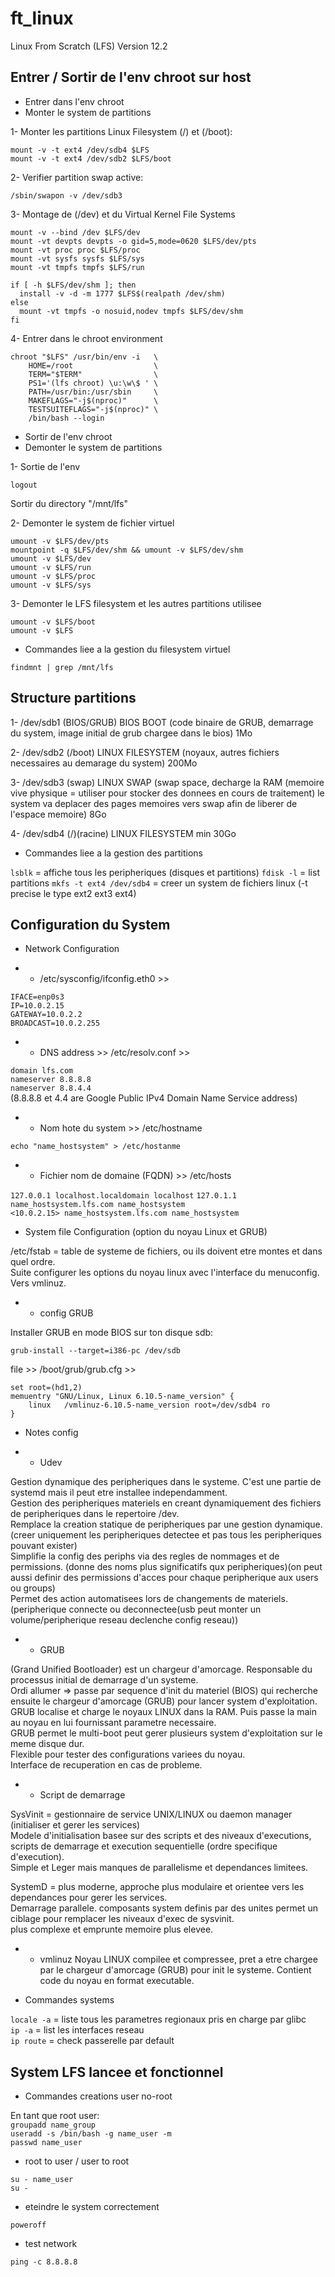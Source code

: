 # ft_linux
Linux From Scratch (LFS) Version 12.2  

## Entrer / Sortir de l'env chroot sur host

* Entrer dans l'env chroot
* Monter le system de partitions

1- Monter les partitions Linux Filesystem (/) et (/boot):  

`mount -v -t ext4 /dev/sdb4 $LFS`  
`mount -v -t ext4 /dev/sdb2 $LFS/boot`

2- Verifier partition swap active:  

`/sbin/swapon -v /dev/sdb3`  

3- Montage de (/dev) et du Virtual Kernel File Systems

`mount -v --bind /dev $LFS/dev`  
`mount -vt devpts devpts -o gid=5,mode=0620 $LFS/dev/pts`  
`mount -vt proc proc $LFS/proc`  
`mount -vt sysfs sysfs $LFS/sys`  
`mount -vt tmpfs tmpfs $LFS/run`  

`if [ -h $LFS/dev/shm ]; then`  
`  install -v -d -m 1777 $LFS$(realpath /dev/shm)`  
`else`  
`  mount -vt tmpfs -o nosuid,nodev tmpfs $LFS/dev/shm`  
`fi`  

4- Entrer dans le chroot environment

`chroot "$LFS" /usr/bin/env -i   \`  
`    HOME=/root                  \`  
`    TERM="$TERM"                \`  
`    PS1='(lfs chroot) \u:\w\$ ' \`  
`    PATH=/usr/bin:/usr/sbin     \`  
`    MAKEFLAGS="-j$(nproc)"      \`  
`    TESTSUITEFLAGS="-j$(nproc)" \`  
`    /bin/bash --login`  
  
* Sortir de l'env chroot  
* Demonter le system de partitions  

1- Sortie de l'env  

`logout`  

Sortir du directory "/mnt/lfs"  

2- Demonter le system de fichier virtuel  

`umount -v $LFS/dev/pts`  
`mountpoint -q $LFS/dev/shm && umount -v $LFS/dev/shm`  
`umount -v $LFS/dev`  
`umount -v $LFS/run`  
`umount -v $LFS/proc`  
`umount -v $LFS/sys`  

3- Demonter le LFS filesystem et les autres partitions utilisee

`umount -v $LFS/boot`  
`umount -v $LFS`  

* Commandes liee a la gestion du filesystem virtuel  

`findmnt | grep /mnt/lfs`  

## Structure partitions  

1- /dev/sdb1 (BIOS/GRUB) BIOS BOOT (code binaire de GRUB, demarrage du system, image initial de grub chargee dans le bios) 
1Mo  

2- /dev/sdb2 (/boot) LINUX FILESYSTEM (noyaux, autres fichiers necessaires au demarage du system) 200Mo  

3- /dev/sdb3 (swap) LINUX SWAP (swap space, decharge la RAM (memoire vive physique = utiliser pour stocker des donnees en cours de traitement) le system va deplacer des pages memoires vers swap afin de liberer de l'espace memoire) 
8Go  

4- /dev/sdb4 (/)(racine) LINUX FILESYSTEM min 30Go  

* Commandes liee a la gestion des partitions  

`lsblk` = affiche tous les peripheriques (disques et partitions)
`fdisk -l` =  list partitions
`mkfs -t ext4 /dev/sdb4` = creer un system de fichiers linux (-t precise le type ext2 ext3 ext4)  

## Configuration du System  

* Network Configuration  

* * /etc/sysconfig/ifconfig.eth0 >>  

`IFACE=enp0s3`  
`IP=10.0.2.15`  
`GATEWAY=10.0.2.2`  
`BROADCAST=10.0.2.255`  

* * DNS address >> /etc/resolv.conf >>

`domain lfs.com`  
`nameserver 8.8.8.8`  
`nameserver 8.8.4.4`  
(8.8.8.8 et 4.4 are Google Public IPv4 Domain Name Service address)  

* * Nom hote du system >> /etc/hostname 

`echo "name_hostsystem" > /etc/hostanme`

* * Fichier nom de domaine (FQDN) >> /etc/hosts  

`127.0.0.1 localhost.localdomain localhost`
`127.0.1.1 name_hostsystem.lfs.com name_hostsystem`  
`<10.0.2.15> name_hostsystem.lfs.com name_hostsystem` 

* System file Configuration (option du noyau Linux et GRUB) 

/etc/fstab = table de systeme de fichiers, ou ils doivent etre montes et dans quel ordre.  
Suite configurer les options du noyau linux avec l'interface du menuconfig. Vers vmlinuz.  

* * config GRUB 

Installer GRUB en mode BIOS sur ton disque sdb:  
  
`grub-install --target=i386-pc /dev/sdb`  

file >> /boot/grub/grub.cfg >>  

`set root=(hd1,2)`  
`memuentry "GNU/Linux, Linux 6.10.5-name_version" {`    
`    linux   /vmlinuz-6.10.5-name_version root=/dev/sdb4 ro`    
`}`  

* Notes config  

* * Udev 
  
Gestion dynamique des peripheriques dans le systeme. C'est une partie de systemd mais il peut etre installee independamment.  
Gestion des peripheriques materiels en creant dynamiquement des fichiers de peripheriques dans le repertoire /dev.  
Remplace la creation statique de peripheriques par une gestion dynamique. (creer uniquement les peripheriques detectee et pas tous les peripheriques pouvant exister)   
Simplifie la config des periphs via des regles de nommages et de permissions. (donne des noms plus significatifs qux peripheriques)(on peut aussi definir des permissions d'acces pour chaque peripherique aux users ou groups)   
Permet des action automatisees lors de changements de materiels. (peripherique connecte ou deconnectee(usb peut monter un volume/peripherique reseau declenche config reseau))    
  
* * GRUB  
  
(Grand Unified Bootloader) est un chargeur d'amorcage. Responsable du processus initial de demarrage d'un systeme.  
Ordi allumer => passe par sequence d'init du materiel (BIOS) qui recherche ensuite le chargeur d'amorcage (GRUB) pour lancer system d'exploitation.  
GRUB localise et charge le noyaux LINUX dans la RAM. Puis passe la main au noyau en lui fournissant parametre necessaire.  
GRUB permet le multi-boot peut gerer plusieurs system d'exploitation sur le meme disque dur.  
Flexible pour tester des configurations variees du noyau.  
Interface de recuperation en cas de probleme.  
  
* * Script de demarrage  
  
SysVinit = gestionnaire de service UNIX/LINUX ou daemon manager (initialiser et gerer les services)  
Modele d'initialisation basee sur des scripts et des niveaux d'executions, scripts de demarrage et execution sequentielle (ordre specifique d'execution).  
Simple et Leger mais manques de parallelisme et dependances limitees.  
  
SystemD = plus moderne, approche plus modulaire et orientee vers les dependances pour gerer les services.  
Demarrage parallele. composants system definis par des unites permet un ciblage pour remplacer les niveaux d'exec de sysvinit.  
plus complexe et emprunte memoire plus elevee.  
  
* * vmlinuz 
Noyau LINUX compilee et compressee, pret a etre chargee par le chargeur d'amorcage (GRUB) pour init le systeme. Contient code du noyau en format executable.  
  
* Commandes systems  
  
`locale -a` = liste tous les parametres regionaux pris en charge par glibc  
`ip -a` = list les interfaces reseau  
`ip route` = check passerelle par default  

## System LFS lancee et fonctionnel  

* Commandes creations user no-root  

En tant que root user:  
`groupadd name_group`  
`useradd -s /bin/bash -g name_user -m`    
`passwd name_user`    

* root to user / user to root  

`su - name_user`  
`su - `    

* eteindre le system correctement  

`poweroff`  

* test network  

`ping -c 8.8.8.8`